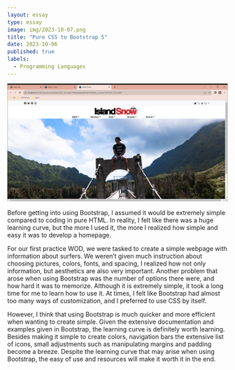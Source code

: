 ```yaml
---
layout: essay
type: essay
image: img/2023-10-07.png
title: "Pure CSS to Bootstrap 5"
date: 2023-10-06
published: true
labels:
  - Programming Languages 
---
```


<img class="img-fluid" src="../img/2023-10-07.png">
<p>
	Before getting into using Bootstrap, I assumed it would be extremely simple compared to coding in pure HTML. In reality, I felt like there was a huge learning curve, but the more I used it, the more I realized how simple and easy it was to develop a homepage.

</p>
<p>
	For our first practice WOD, we were tasked to create a simple webpage with information about surfers. We weren’t given much instruction about choosing pictures, colors, fonts, and spacing, I realized how not only information, but aesthetics are also very important. Another problem that arose when using Bootstrap was the number of options there were, and how hard it was to memorize. Although it is extremely simple, it took a long time for me to learn how to use it. At times, I felt like Bootstrap had almost too many ways of customization, and I preferred to use CSS by itself. 
</p>
	
<p>
	However, I think that using Bootstrap is much quicker and more efficient when wanting to create simple. Given the extensive documentation and examples given in Bootstrap, the learning curve is definitely worth learning. Besides making it simple to create colors, navigation bars the extensive list of icons, small adjustments such as manipulating margins and padding become a breeze. Despite the learning curve that may arise when using Bootstrap, the easy of use and resources will make it worth it in the end. 

</p>
	
